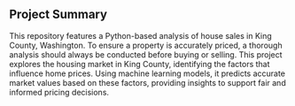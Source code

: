 ## Project Summary
This repository features a Python-based analysis of house sales in King County, Washington. To ensure a property is accurately priced, a thorough analysis should always be conducted before buying or selling. This project explores the housing market in King County, identifying the factors that influence home prices. Using machine learning models, it predicts accurate market values based on these factors, providing insights to support fair and informed pricing decisions.
